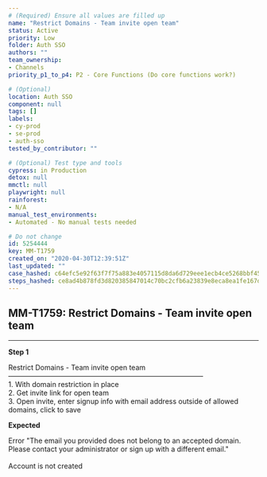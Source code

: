 ```yaml
---
# (Required) Ensure all values are filled up
name: "Restrict Domains - Team invite open team"
status: Active
priority: Low
folder: Auth SSO
authors: ""
team_ownership:
- Channels
priority_p1_to_p4: P2 - Core Functions (Do core functions work?)

# (Optional)
location: Auth SSO
component: null
tags: []
labels:
- cy-prod
- se-prod
- auth-sso
tested_by_contributor: ""

# (Optional) Test type and tools
cypress: in Production
detox: null
mmctl: null
playwright: null
rainforest:
- N/A
manual_test_environments:
- Automated - No manual tests needed

# Do not change
id: 5254444
key: MM-T1759
created_on: "2020-04-30T12:39:51Z"
last_updated: ""
case_hashed: c64efc5e92f63f7f75a883e4057115d8da6d729eee1ecb4ce5268bbf45bd27d01da2a9b4f52c1daa030742a8f9650961
steps_hashed: ce8ad4b878fd3d820385847014c70bc2cfb6a23839e8eca8ea1fe167da9c3395d767a44f0cf321f6f4ef021622c9d4d2
---
```


<!-- (Auto-generated) Based on frontmatter's "key" and "name" -->

## MM-T1759: Restrict Domains - Team invite open team

---

**Step 1**

Restrict Domains - Team invite open team\
————————————————————————————\
1\. With domain restriction in place\
2\. Get invite link for open team\
3\. Open invite, enter signup info with email address outside of allowed domains, click to save

**Expected**

Error "The email you provided does not belong to an accepted domain. Please contact your administrator or sign up with a different email."\
\
Account is not created
